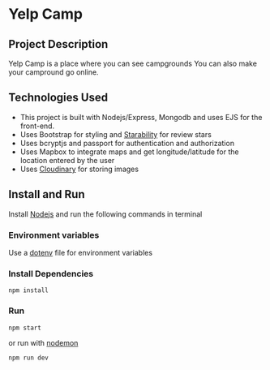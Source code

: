 # Yelp Camp

## Project Description

Yelp Camp is a place where you can see campgrounds You can also make your campround go online.

## Technologies Used

- This project is built with Nodejs/Express, Mongodb and uses EJS for the front-end.
- Uses Bootstrap for styling and [Starability](https://github.com/LunarLogic/starability) for review stars
- Uses bcryptjs and passport for authentication and authorization
- Uses Mapbox to integrate maps and get longitude/latitude for the location entered by the user
- Uses [Cloudinary](https://cloudinary.com/) for storing images

## Install and Run

Install [Nodejs](https://nodejs.org/en/) and run the following commands in terminal

### Environment variables

Use a [dotenv](https://www.npmjs.com/package/dotenv) file for environment variables

### Install Dependencies

```
npm install
```

### Run

```
npm start
```

or run with [nodemon](https://www.npmjs.com/package/nodemon)

```
npm run dev
```
